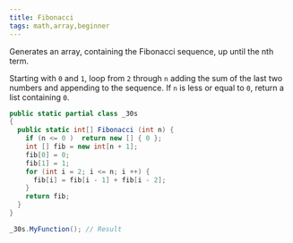 ```yaml
---
title: Fibonacci
tags: math,array,beginner
---
```


Generates an array, containing the Fibonacci sequence, up until the nth term.

Starting with `0` and `1`, loop from `2` through `n` adding the sum of the last two numbers and appending to the sequence.
If `n` is less or equal to `0`, return a list containing `0`.

```csharp
public static partial class _30s 
{
  public static int[] Fibonacci (int n) {
    if (n <= 0 )  return new [] { 0 };
    int [] fib = new int[n + 1];
    fib[0] = 0;
    fib[1] = 1;
    for (int i = 2; i <= n; i ++) {
      fib[i] = fib[i - 1] + fib[i - 2];
    }
    return fib;
  }
}
```

```csharp
_30s.MyFunction(); // Result
```
